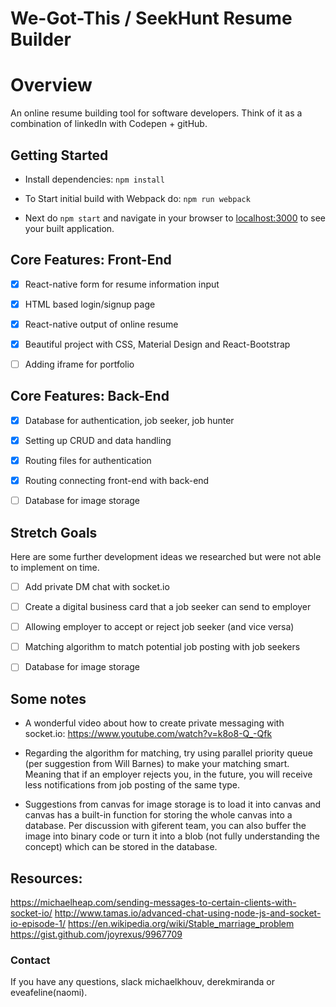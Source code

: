 # We-Got-This / SeekHunt Resume Builder

# Overview

An online resume building tool for software developers. Think of it as a combination of linkedIn with Codepen + gitHub.

## Getting Started
- Install dependencies: `npm install`

- To Start initial build with Webpack do: `npm run webpack`

- Next do `npm start` and navigate in your browser to [localhost:3000](http://localhost:3000/) to see your built application.

## Core Features: Front-End

- [x] React-native form for resume information input

- [x] HTML based login/signup page

- [x] React-native output of online resume

- [x] Beautiful project with CSS, Material Design and React-Bootstrap

- [ ] Adding iframe for portfolio

## Core Features: Back-End

- [x] Database for authentication, job seeker, job hunter

- [x] Setting up CRUD and data handling

- [x] Routing files for authentication

- [x] Routing connecting front-end with back-end

- [ ] Database for image storage

## Stretch Goals

Here are some further development ideas we researched but were not able to implement on time.

- [ ] Add private DM chat with socket.io

- [ ] Create a digital business card that a job seeker can send to employer

- [ ] Allowing employer to accept or reject job seeker (and vice versa)

- [ ] Matching algorithm to match potential job posting with job seekers

- [ ] Database for image storage

## Some notes

- A wonderful video about how to create private messaging with socket.io: https://www.youtube.com/watch?v=k8o8-Q_-Qfk

- Regarding the algorithm for matching, try using parallel priority queue (per suggestion from Will Barnes) to make your matching smart. Meaning that if an employer rejects you, in the future, you will receive less notifications from job posting of the same type.

- Suggestions from canvas for image storage is to load it into canvas and canvas has a built-in function for storing the whole canvas into a database. Per discussion with giferent team, you can also buffer the image into binary code or turn it into a blob (not fully understanding the concept) which can be stored in the database.

## Resources:

https://michaelheap.com/sending-messages-to-certain-clients-with-socket-io/
http://www.tamas.io/advanced-chat-using-node-js-and-socket-io-episode-1/
https://en.wikipedia.org/wiki/Stable_marriage_problem
https://gist.github.com/joyrexus/9967709

### Contact
If you have any questions, slack michaelkhouv, derekmiranda or eveafeline(naomi).
